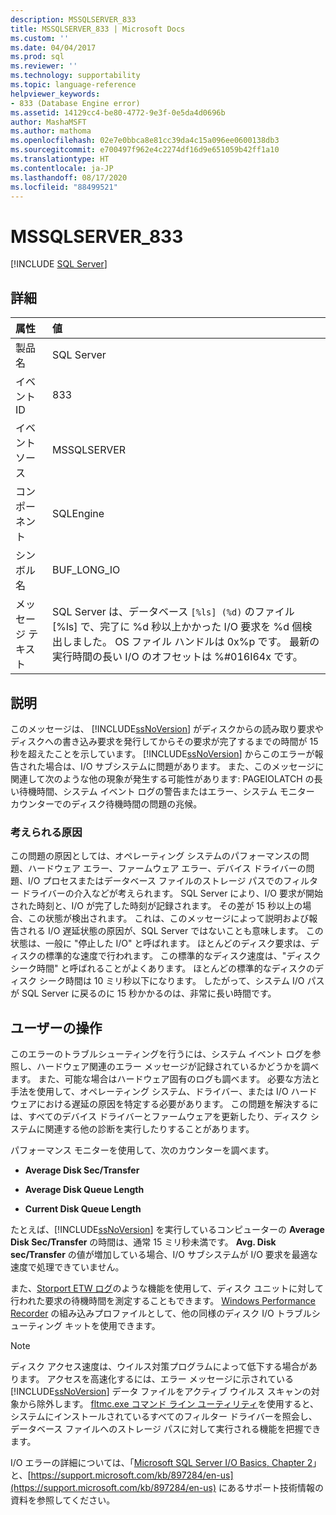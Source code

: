 ```yaml
---
description: MSSQLSERVER_833
title: MSSQLSERVER_833 | Microsoft Docs
ms.custom: ''
ms.date: 04/04/2017
ms.prod: sql
ms.reviewer: ''
ms.technology: supportability
ms.topic: language-reference
helpviewer_keywords:
- 833 (Database Engine error)
ms.assetid: 14129cc4-be80-4772-9e3f-0e5da4d0696b
author: MashaMSFT
ms.author: mathoma
ms.openlocfilehash: 02e7e0bbca8e81cc39da4c15a096ee0600138db3
ms.sourcegitcommit: e700497f962e4c2274df16d9e651059b42ff1a10
ms.translationtype: HT
ms.contentlocale: ja-JP
ms.lasthandoff: 08/17/2020
ms.locfileid: "88499521"
---
```

# <a name="mssqlserver_833"></a>MSSQLSERVER_833
 [!INCLUDE [SQL Server](../../includes/applies-to-version/sqlserver.md)]
  
## <a name="details"></a>詳細  
  
| 属性 | 値 |  
| :-------- | :---- |  
|製品名|SQL Server|  
|イベント ID|833|  
|イベント ソース|MSSQLSERVER|  
|コンポーネント|SQLEngine|  
|シンボル名|BUF_LONG_IO|  
|メッセージ テキスト|SQL Server は、データベース `[%ls] (%d)` のファイル [%ls] で、完了に %d 秒以上かかった I/O 要求を %d 個検出しました。  OS ファイル ハンドルは 0x%p です。  最新の実行時間の長い I/O のオフセットは %#016I64x です。|  
  
## <a name="explanation"></a>説明  
このメッセージは、 [!INCLUDE[ssNoVersion](../../includes/ssnoversion-md.md)] がディスクからの読み取り要求やディスクへの書き込み要求を発行してからその要求が完了するまでの時間が 15 秒を超えたことを示しています。 [!INCLUDE[ssNoVersion](../../includes/ssnoversion-md.md)] からこのエラーが報告された場合は、I/O サブシステムに問題があります。 また、このメッセージに関連して次のような他の現象が発生する可能性があります: PAGEIOLATCH の長い待機時間、システム イベント ログの警告またはエラー、システム モニター カウンターでのディスク待機時間の問題の兆候。 
  
### <a name="possible-causes"></a>考えられる原因  
この問題の原因としては、オペレーティング システムのパフォーマンスの問題、ハードウェア エラー、ファームウェア エラー、デバイス ドライバーの問題、I/O プロセスまたはデータベース ファイルのストレージ パスでのフィルター ドライバーの介入などが考えられます。 SQL Server により、I/O 要求が開始された時刻と、I/O が完了した時刻が記録されます。 その差が 15 秒以上の場合、この状態が検出されます。 これは、このメッセージによって説明および報告される I/O 遅延状態の原因が、SQL Server ではないことも意味します。 この状態は、一般に "停止した I/O" と呼ばれます。 ほとんどのディスク要求は、ディスクの標準的な速度で行われます。 この標準的なディスク速度は、"ディスク シーク時間" と呼ばれることがよくあります。 ほとんどの標準的なディスクのディスク シーク時間は 10 ミリ秒以下になります。 したがって、システム I/O パスが SQL Server に戻るのに 15 秒かかるのは、非常に長い時間です。 
  
## <a name="user-action"></a>ユーザーの操作  
このエラーのトラブルシューティングを行うには、システム イベント ログを参照し、ハードウェア関連のエラー メッセージが記録されているかどうかを調べます。 また、可能な場合はハードウェア固有のログも調べます。 必要な方法と手法を使用して、オペレーティング システム、ドライバー、または I/O ハードウェアにおける遅延の原因を特定する必要があります。 この問題を解決するには、すべてのデバイス ドライバーとファームウェアを更新したり、ディスク システムに関連する他の診断を実行したりすることがあります。 
  
パフォーマンス モニターを使用して、次のカウンターを調べます。  
  
-   **Average Disk Sec/Transfer**  
  
-   **Average Disk Queue Length**  
  
-   **Current Disk Queue Length**  
  
たとえば、[!INCLUDE[ssNoVersion](../../includes/ssnoversion-md.md)] を実行しているコンピューターの **Average Disk Sec/Transfer** の時間は、通常 15 ミリ秒未満です。 **Avg. Disk sec/Transfer** の値が増加している場合、I/O サブシステムが I/O 要求を最適な速度で処理できていません。

また、[Storport ETW ログ](https://docs.microsoft.com/archive/blogs/ntdebugging/storport-etw-logging-to-measure-requests-made-to-a-disk-unit)のような機能を使用して、ディスク ユニットに対して行われた要求の待機時間を測定することもできます。 [Windows Performance Recorder](https://docs.microsoft.com/windows-hardware/test/wpt/introduction-to-wpr) の組み込みプロファイルとして、他の同様のディスク I/O トラブルシューティング キットを使用できます。
  
> [!NOTE]  
> ディスク アクセス速度は、ウイルス対策プログラムによって低下する場合があります。 アクセスを高速化するには、エラー メッセージに示されている [!INCLUDE[ssNoVersion](../../includes/ssnoversion-md.md)] データ ファイルをアクティブ ウイルス スキャンの対象から除外します。 [fltmc.exe コマンド ライン ユーティリティ](https://docs.microsoft.com/windows-hardware/drivers/ifs/development-and-testing-tools#fltmcexe-control-program)を使用すると、システムにインストールされているすべてのフィルター ドライバーを照会し、データベース ファイルへのストレージ パスに対して実行される機能を把握できます。 
  
I/O エラーの詳細については、「[Microsoft SQL Server I/O Basics, Chapter 2](/previous-versions/sql/sql-server-2005/administrator/cc917726(v=technet.10))」と、[https://support.microsoft.com/kb/897284/en-us](https://support.microsoft.com/kb/897284/en-us) にあるサポート技術情報の資料を参照してください。  
  
